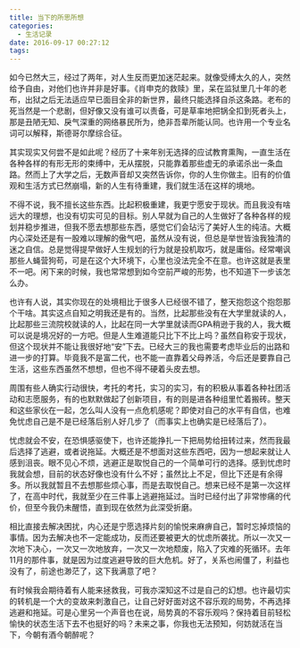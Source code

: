 ```yaml
---
title: 当下的所思所想
categories:
  - 生活记录
date: 2016-09-17 00:27:12
tags:
---
```


如今已然大三，经过了两年，对人生反而更加迷茫起来。就像受缚太久的人，突然给予自由，对他们也许并非是好事。《肖申克的救赎》里，呆在监狱里几十年的老布，出狱之后无法适应早已面目全非的新世界，最终只能选择自杀这条路。老布的死当然是一个悲剧，但好像又没有谁可以责备，可是草率地把锅全扣到死者头上，那是丑陋无知、戾气深重的网络暴民所为，绝非吾辈所能认同。也许用一个专业名词可以解释，斯德哥尔摩综合征。

其实现实又何尝不是如此呢？经历了十来年别无选择的应试教育熏陶，一直生活在各种各样的有形无形的束缚中，无从摆脱，只能靠着那些虚无的承诺杀出一条血路。然而上了大学之后，无数声音却又突然告诉你，你的人生你做主。旧有的价值观和生活方式已然崩塌，新的人生有待重建，我们就生活在这样的境地。

<!--more-->

不得不说，我不擅长这些东西。比起积极重建，我更宁愿安于现状。而且我没有啥远大的理想，也没有切实可见的目标。别人早就为自己的人生做好了各种各样的规划并稳步推进，但我不愿去想那些东西，感觉它们会玷污了美好人生的纯洁。大概内心深处还是有一股难以理解的傲气吧，虽然从没有说，但总是举世皆浊我独清的迷之自信。总是觉得提早做好人生规划的行为就是投机取巧，就是庸俗。经常嘲讽那些人蝇营狗苟，可是在这个大环境下，心里也没法完全不在意。也许这就是表里不一吧。闲下来的时候，我也常常想到如今空前严峻的形势，也不知道下一步该怎么办。

也许有人说，其实你现在的处境相比于很多人已经很不错了，整天抱怨这个抱怨那个干啥。其实这点自知之明我还是有的。当然，比起那些没有在大学里就读的人，比起那些三流院校就读的人，比起在同一大学里就读而GPA稍逊于我的人，我大概可以说是境况好的一方吧。但是人生难道能只比下不比上吗？虽然自称安于现状，但这个现状并不能让我很好地“安”下去。已经大三的我也需要考虑毕业后的出路和进一步的打算。毕竟我不是富二代，也不能一直靠着父母养活，今后还是要靠自己生活，这些东西虽然不想想，但也不得不硬着头皮去想。

周围有些人确实行动很快，考托的考托，实习的实习，有的积极从事着各种社团活动和志愿服务，有的也默默做起了创新项目，有的则是进各种组里忙着搬砖。整天和这些家伙在一起，怎么叫人没有一点危机感呢？即使对自己的水平有自信，也难免忧虑自己是不是已经落后别人好几步了（而事实上也确实是已经落后了）。

忧虑就会不安，在恐惧感驱使下，也许还能挣扎一下把局势给扭转过来，然而我最后选择了逃避，或者说拖延。大概还是不想面对这些东西吧，因为一想起来就让人感到沮丧。眼不见心不烦，逃避正是取悦自己的一个简单可行的选择。感到忧虑时我就会想，目前的状态好像也没有什么不好；虽然比上不足，但比下还是有余得多。所以我就暂且不去想那些烦心事，而是去取悦自己。想来已经不是第一次这样了，在高中时代，我就至少在三件事上逃避拖延过。当时已经付出了非常惨痛的代价，但至今我仍未醒悟，直到现在依然为此深受折磨。

相比直接去解决困扰，内心还是宁愿选择片刻的愉悦来麻痹自己，暂时忘掉烦恼的事情。因为去解决也不一定能成功，反而还要被更大的忧虑所袭扰。所以一次又一次地下决心，一次又一次地放弃，一次又一次地颓废，陷入了灾难的死循环。去年11月的那件事，就是因为过度逃避导致的巨大危机。好了，关系也闹僵了，利益也没有了，前途也渺茫了，这下我满意了吧？

有时候我会期待着有人能来拯救我，可我亦深知这不过是自己的幻想。也许最切实的转机是一个大的变故来刺激自己，让自己好好面对这不容乐观的局势，不再选择逃避和拖延。可是心里另一个声音也在说，局势真的不容乐观吗？保持着目前轻松愉快的状态生活下去不也挺好的吗？未来之事，你我也无法预知，何妨就活在当下，今朝有酒今朝醉呢？
